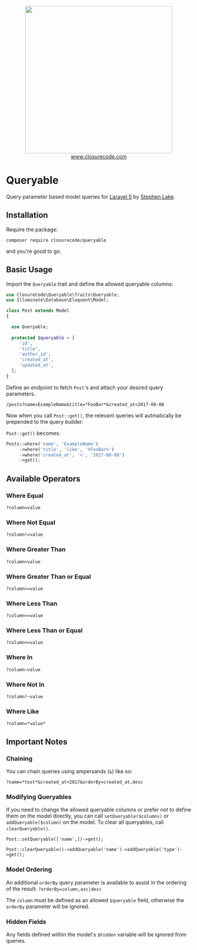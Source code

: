 <center>
 <img src="https://raw.githubusercontent.com/closurecode/assets/master/logo_dark.png" width="400">
 <a href="https://www.closurecode.com/" target="_blank">www.closurecode.com</a>
</center>

# Queryable
Query parameter based model queries for [Laravel 5](https://www.laravel.com) by [Stephen Lake](https://stephenlake.github.io).

## Installation

Require the package:

`composer require closurecode/queryable`

and you're good to go.

## Basic Usage
Import the `Queryable` trait and define the allowed queryable columns:

```php
use ClosureCode\Queryable\Traits\Queryable;
use Illuminate\Database\Eloquent\Model;

class Post extends Model
{

  use Queryable;
  
  protected $queryable = [
     'id',
     'title',
     'author_id',
     'created_at',
     'updated_at',
  ];
}
```

Define an endpoint to fetch `Post`'s and attach your desired query parameters.

`/posts?name=ExampleName&title=*FooBar*&created_at<2017-08-08`

Now when you call `Post::get()`, the relevant queries will autmatically be prepended to the query builder:

`Post::get()` becomes:

```php
Posts::where('name', 'ExampleName')
     ->where('title', 'like', '%FooBar%')
     ->where('created_at', '<', '2017-08-08')
     ->get();
```

## Available Operators

### Where Equal
`?column=value`

### Where Not Equal
`?column!=value`

### Where Greater Than
`?column>value`

### Where Greater Than or Equal
`?column>=value`

### Where Less Than
`?column<=value`

### Where Less Than or Equal
`?column<=value`

### Where In
`?column~value`

### Where Not In
`?column!~value`

### Where Like
`?column=*value*`

## Important Notes

### Chaining
You can chain queries using ampersands (`&`) like so:

`?name=*test*&created_at<2017&orderBy=created_at,desc`

### Modifying Queryables
If you need to change the allowed queryable columns or prefer not to define them on the model directly, you can call `setQueryable($columns)` or `addQueryable($column)` on the model. To clear all queryables, call `clearQueryable()`.

`Post::setQueryable(['name',])->get();`

`Post::clearQueryable()->addQueryable('name')->addQueryable('type')->get();`

### Model Ordering
An additional `orderBy` query parameter is available to assist in the ordering of the result:
`?orderBy=column,asc|desc`

The `column` must be defined as an allowed `$queryable` field, otherwise the `orderBy` parameter will be ignored.

### Hidden Fields
Any fields defined within the model's `$hidden` variable will be ignored from queries.
